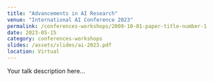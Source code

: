```yaml
---
title: "Advancements in AI Research"
venue: "International AI Conference 2023"
permalink: /conferences-workshops/2009-10-01-paper-title-number-1
date: 2023-05-15
category: conferences-workshops
slides: /assets/slides/ai-2023.pdf
location: Virtual
---
```

Your talk description here...
